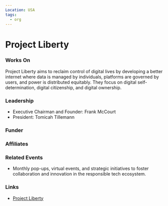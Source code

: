 ```yaml
---
Location: USA
tags:
  - org
---
```

# Project Liberty

### Works On
Project Liberty aims to reclaim control of digital lives by developing a better internet where data is managed by individuals, platforms are governed by users, and power is distributed equitably. They focus on digital self-determination, digital citizenship, and digital ownership.

### Leadership
- Executive Chairman and Founder: Frank McCourt
- President: Tomicah Tillemann

### Funder

### Affiliates

### Related Events
- Monthly pop-ups, virtual events, and strategic initiatives to foster collaboration and innovation in the responsible tech ecosystem.

### Links
- [Project Liberty](https://www.projectliberty.io)
